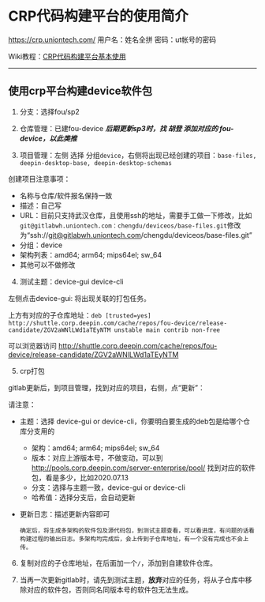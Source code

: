 # CRP代码构建平台的使用简介

<https://crp.uniontech.com/>    用户名：姓名全拼 密码：ut帐号的密码

Wiki教程：[CRP代码构建平台基本使用](https://wikidev.uniontech.com/index.php?title=CRP代码构建平台基本使用)

------

## 使用crp平台构建device软件包

01. 分支：选择fou/sp2
02. 仓库管理：已建fou-device ***后期更新sp3时，找 胡登 添加对应的 fou-device，以此类推***

03. 项目管理：左侧 选择 分组`device`，右侧将出现已经创建的项目：`base-files, deepin-desktop-base, deepin-desktop-schemas`

   创建项目注意事项：

- 名称与仓库/软件报名保持一致
- 描述：自己写
- URL：目前只支持武汉仓库，且使用ssh的地址，需要手工做一下修改，比如`git@gitlabwh.uniontech.com：chengdu/deviceos/base-files.git`修改为“ssh://git@gitlabwh.uniontech.com/chengdu/deviceos/base-files.git”
- 分组：device
- 架构列表：amd64; arm64; mips64el; sw_64
- 其他可以不做修改

04. 测试主题：device-gui  device-cli

   左侧点击device-gui: 将出现关联的打包任务。

   上方有对应的子仓库地址：`deb [trusted=yes] http://shuttle.corp.deepin.com/cache/repos/fou-device/release-candidate/ZGV2aWNlLWd1aTEyNTM unstable main contrib non-free`

   可以浏览器访问 <http://shuttle.corp.deepin.com/cache/repos/fou-device/release-candidate/ZGV2aWNlLWd1aTEyNTM>

05. crp打包

   gitlab更新后，到项目管理，找到对应的项目，右侧，点“更新”：

   请注意：

- 主题：选择 device-gui or device-cli，你要明白要生成的deb包是给哪个仓库分支用的
  - 架构：amd64; arm64; mips64el; sw_64
  - 版本：对应上游版本号，不做变动，可以到<http://pools.corp.deepin.com/server-enterprise/pool/> 找到对应的软件包，看是多少，比如2020.07.13
  - 分支：选择与主题一致，device-gui or device-cli
  - 哈希值：选择分支后，会自动更新
- 更新日志：描述更新内容即可

      确定后，将生成多架构的软件包及源代码包，到测试主题查看，可以看进度，有问题的话看构建过程的输出日志。多架构均完成后，会上传到子仓库地址，有一个没有完成也不会上传。

06. 复制对应的子仓库地址，在后面加一个`/`，添加到自建软件仓库。

07. 当再一次更新gitlab时，请先到测试主题，**放弃**对应的任务，将从子仓库中移除对应的软件包，否则同名同版本号的软件包无法生成。

